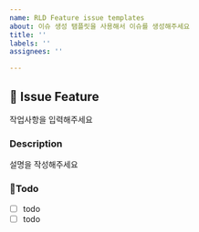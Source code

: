 ```yaml
---
name: RLD Feature issue templates
about: 이슈 생성 탬플릿을 사용해서 이슈를 생성해주세요
title: ''
labels: ''
assignees: ''

---
```


## 📕 Issue Feature
작업사항을 입력해주세요

### Description
설명을 작성해주세요

### 🧾Todo
- [ ] todo
- [ ] todo
